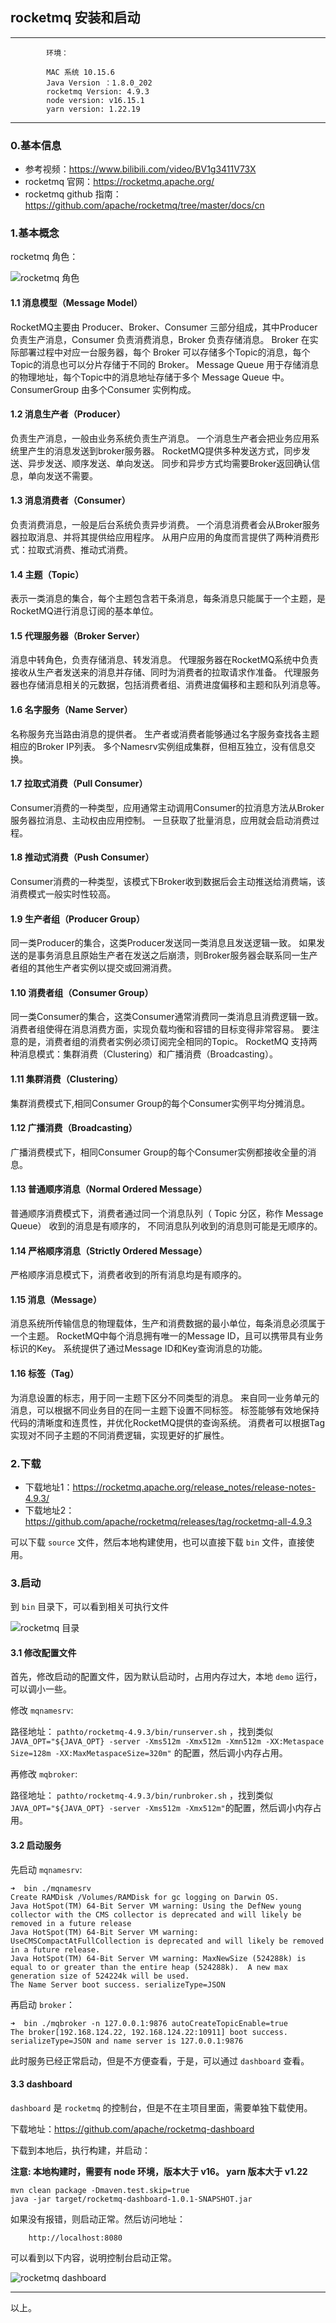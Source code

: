 ##  rocketmq 安装和启动

---

            环境：
            
            MAC 系统 10.15.6
            Java Version ：1.8.0_202
            rocketmq Version: 4.9.3
            node version: v16.15.1
            yarn version: 1.22.19
---


### 0.基本信息

- 参考视频：https://www.bilibili.com/video/BV1g3411V73X
- rocketmq 官网：https://rocketmq.apache.org/
- rocketmq github 指南：https://github.com/apache/rocketmq/tree/master/docs/cn



### 1.基本概念

rocketmq 角色：

![rocketmq 角色](../images/rocketmq_01.png)


#### 1.1 消息模型（Message Model）

RocketMQ主要由 Producer、Broker、Consumer 三部分组成，其中Producer 负责生产消息，Consumer 负责消费消息，Broker 负责存储消息。
Broker 在实际部署过程中对应一台服务器，每个 Broker 可以存储多个Topic的消息，每个Topic的消息也可以分片存储于不同的 Broker。
Message Queue 用于存储消息的物理地址，每个Topic中的消息地址存储于多个 Message Queue 中。
ConsumerGroup 由多个Consumer 实例构成。

#### 1.2 消息生产者（Producer）

负责生产消息，一般由业务系统负责生产消息。
一个消息生产者会把业务应用系统里产生的消息发送到broker服务器。
RocketMQ提供多种发送方式，同步发送、异步发送、顺序发送、单向发送。
同步和异步方式均需要Broker返回确认信息，单向发送不需要。

#### 1.3 消息消费者（Consumer）

负责消费消息，一般是后台系统负责异步消费。
一个消息消费者会从Broker服务器拉取消息、并将其提供给应用程序。
从用户应用的角度而言提供了两种消费形式：拉取式消费、推动式消费。


#### 1.4 主题（Topic）

表示一类消息的集合，每个主题包含若干条消息，每条消息只能属于一个主题，是RocketMQ进行消息订阅的基本单位。



#### 1.5 代理服务器（Broker Server）

消息中转角色，负责存储消息、转发消息。
代理服务器在RocketMQ系统中负责接收从生产者发送来的消息并存储、同时为消费者的拉取请求作准备。
代理服务器也存储消息相关的元数据，包括消费者组、消费进度偏移和主题和队列消息等。


#### 1.6 名字服务（Name Server）


名称服务充当路由消息的提供者。
生产者或消费者能够通过名字服务查找各主题相应的Broker IP列表。
多个Namesrv实例组成集群，但相互独立，没有信息交换。


#### 1.7 拉取式消费（Pull Consumer）

Consumer消费的一种类型，应用通常主动调用Consumer的拉消息方法从Broker服务器拉消息、主动权由应用控制。
一旦获取了批量消息，应用就会启动消费过程。


#### 1.8 推动式消费（Push Consumer）

Consumer消费的一种类型，该模式下Broker收到数据后会主动推送给消费端，该消费模式一般实时性较高。


#### 1.9 生产者组（Producer Group）

同一类Producer的集合，这类Producer发送同一类消息且发送逻辑一致。
如果发送的是事务消息且原始生产者在发送之后崩溃，则Broker服务器会联系同一生产者组的其他生产者实例以提交或回溯消费。


#### 1.10 消费者组（Consumer Group）


同一类Consumer的集合，这类Consumer通常消费同一类消息且消费逻辑一致。
消费者组使得在消息消费方面，实现负载均衡和容错的目标变得非常容易。
要注意的是，消费者组的消费者实例必须订阅完全相同的Topic。
RocketMQ 支持两种消息模式：集群消费（Clustering）和广播消费（Broadcasting）。



#### 1.11 集群消费（Clustering）

集群消费模式下,相同Consumer Group的每个Consumer实例平均分摊消息。



#### 1.12 广播消费（Broadcasting）

广播消费模式下，相同Consumer Group的每个Consumer实例都接收全量的消息。


#### 1.13 普通顺序消息（Normal Ordered Message）

普通顺序消费模式下，消费者通过同一个消息队列（ Topic 分区，称作 Message Queue） 收到的消息是有顺序的，
不同消息队列收到的消息则可能是无顺序的。


#### 1.14 严格顺序消息（Strictly Ordered Message）

严格顺序消息模式下，消费者收到的所有消息均是有顺序的。



#### 1.15 消息（Message）

消息系统所传输信息的物理载体，生产和消费数据的最小单位，每条消息必须属于一个主题。
RocketMQ中每个消息拥有唯一的Message ID，且可以携带具有业务标识的Key。
系统提供了通过Message ID和Key查询消息的功能。



#### 1.16 标签（Tag）

为消息设置的标志，用于同一主题下区分不同类型的消息。
来自同一业务单元的消息，可以根据不同业务目的在同一主题下设置不同标签。
标签能够有效地保持代码的清晰度和连贯性，并优化RocketMQ提供的查询系统。
消费者可以根据Tag实现对不同子主题的不同消费逻辑，实现更好的扩展性。


### 2.下载

- 下载地址1：https://rocketmq.apache.org/release_notes/release-notes-4.9.3/
- 下载地址2：https://github.com/apache/rocketmq/releases/tag/rocketmq-all-4.9.3


可以下载 `source` 文件，然后本地构建使用，也可以直接下载 `bin` 文件，直接使用。


### 3.启动


到 `bin` 目录下，可以看到相关可执行文件


![rocketmq 目录](../images/rocketmq_02.png)



#### 3.1 修改配置文件
首先，修改启动的配置文件，因为默认启动时，占用内存过大，本地 `demo` 运行，可以调小一些。

修改 `mqnamesrv`:

路径地址： `pathto/rocketmq-4.9.3/bin/runserver.sh` ，找到类似 `JAVA_OPT="${JAVA_OPT} -server -Xms512m -Xmx512m -Xmn512m -XX:Metaspace    Size=128m -XX:MaxMetaspaceSize=320m"` 的配置，然后调小内存占用。


再修改 `mqbroker`:

路径地址： `pathto/rocketmq-4.9.3/bin/runbroker.sh` ，找到类似 `JAVA_OPT="${JAVA_OPT} -server -Xms512m -Xmx512m"`的配置，然后调小内存占用。


#### 3.2 启动服务

先启动 `mqnamesrv`:

```
➜  bin ./mqnamesrv
Create RAMDisk /Volumes/RAMDisk for gc logging on Darwin OS.
Java HotSpot(TM) 64-Bit Server VM warning: Using the DefNew young collector with the CMS collector is deprecated and will likely be removed in a future release
Java HotSpot(TM) 64-Bit Server VM warning: UseCMSCompactAtFullCollection is deprecated and will likely be removed in a future release.
Java HotSpot(TM) 64-Bit Server VM warning: MaxNewSize (524288k) is equal to or greater than the entire heap (524288k).  A new max generation size of 524224k will be used.
The Name Server boot success. serializeType=JSON
```



再启动 `broker`：

```
➜  bin ./mqbroker -n 127.0.0.1:9876 autoCreateTopicEnable=true
The broker[192.168.124.22, 192.168.124.22:10911] boot success. serializeType=JSON and name server is 127.0.0.1:9876
```



此时服务已经正常启动，但是不方便查看，于是，可以通过 `dashboard` 查看。


#### 3.3 dashboard


`dashboard` 是 `rocketmq` 的控制台，但是不在主项目里面，需要单独下载使用。

下载地址：https://github.com/apache/rocketmq-dashboard


下载到本地后，执行构建，并启动：

**注意: 本地构建时，需要有 node 环境，版本大于 v16。 yarn 版本大于 v1.22**

```shell
mvn clean package -Dmaven.test.skip=true
java -jar target/rocketmq-dashboard-1.0.1-SNAPSHOT.jar
```

如果没有报错，则启动正常。然后访问地址：


        http://localhost:8080



可以看到以下内容，说明控制台启动正常。

![rocketmq dashboard](../images/rocketmq_03.png)





---

以上。



